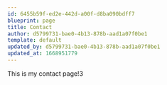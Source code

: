 ```yaml
---
id: 6455b59f-ed2e-442d-a00f-d8ba090bdff7
blueprint: page
title: Contact
author: d5799731-bae0-4b13-878b-aad1a07f0be1
template: default
updated_by: d5799731-bae0-4b13-878b-aad1a07f0be1
updated_at: 1668951779
---
```

This is my contact page!3